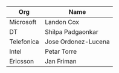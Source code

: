 | Org                    | Name                                                |
| -----------------------| ----------------------------------------------------|
| Microsoft | Landon Cox |
| DT | Shilpa Padgaonkar |
| Telefonica| Jose Ordonez-Lucena |
| Intel | Petar Torre |
| Ericsson | Jan Friman |
